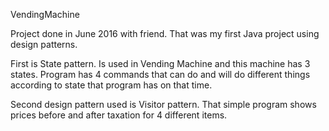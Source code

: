 VendingMachine

Project done in June 2016 with friend. That was my first Java project using design patterns.

First is State pattern. Is used in Vending Machine and this machine has 3 states. Program has 4 commands that can do
and will do different things according to state that program has on that time.

Second design pattern used is Visitor pattern. That simple program shows prices before and after taxation for 4
different items.

